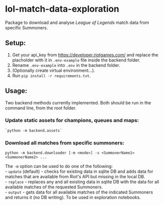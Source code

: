 # lol-match-data-exploration

Package to download and analyse *League of Legends* match data from specific Summoners.  

## Setup:  
1) Get your api_key from https://developer.riotgames.com/ and replace the placholder with it in `.env-example` file inside the backend folder.  
2) Rename `.env-example` into `.env` in the backend folder.  
3) (Optionally create virtual environment...).  
4) Run `pip install -r requirements.txt`.
  

## Usage:
Two backend methods currently implemented. Both should be run in the command line, from the root folder. 
### Update static assets for champions, queues and maps:  
    `python -m backend.assets`  

### Download all matches from specific summoners:  
    python -m backend.downloader [-m <mode>] -s <SummonerName1> <SummonerName2> ...  
The `-m` option can be used to do one of the following:  
        - `update` (default) - checks for existing data in sqlite DB and adds data for matches that are available from Riot's API but missing in the local DB.  
        - `replace` - replaces any and all existing data in sqlite DB with the data for all available matches of the requested Summoners.  
        - `output` - gets data for all available matches of the indicated Summoners and returns it (no DB writing). To be used in exploration notebooks.

